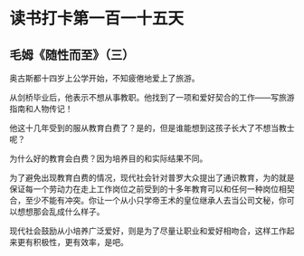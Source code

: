 读书打卡第一百一十五天
===

毛姆《随性而至》（三）
---

奥古斯都十四岁上公学开始，不知疲倦地爱上了旅游。

从剑桥毕业后，他表示不想从事教职。他找到了一项和爱好契合的工作——写旅游指南和人物传记！

他这十几年受到的服从教育白费了？是的，但是谁能想到这孩子长大了不想当教士呢？

为什么好的教育会白费？因为培养目的和实际结果不同。

为了避免出现教育白费的情况，现代社会针对普罗大众提出了通识教育，为的就是保证每一个劳动力在走上工作岗位之前受到的十多年教育可以和任何一种岗位相契合，至少不能有冲突。你让一个从小只学帝王术的皇位继承人去当公司文秘，你可以想想那会乱成什么样子。

现代社会鼓励从小培养广泛爱好，则是为了尽量让职业和爱好相吻合，这样工作起来更有积极性，更有效率，是吧。